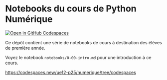 # Notebooks du cours de Python Numérique

[![Open in GitHub Codespaces](https://github.com/codespaces/badge.svg)](https://codespaces.new/ue12-p25/numerique/tree/main)


Ce dépôt contient une série de notebooks de cours à destination des élèves de première année.

Voyez le notebook `notebooks/0-00-intro.md` pour une introduction à ce cours.

https://codespaces.new/ue12-p25/numerique/tree/codespaces
